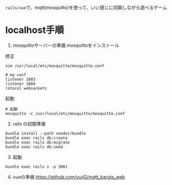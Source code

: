`rails/vue`で、mqtt(mosquitto)を使って、いい感じに同期しながら遊べるゲーム

# localhost手順
1. mosquittoサーバーの準備
mosquittoをインストール

修正
```
vim /usr/local/etc/mosquitto/mosquitto.conf

# my conf
listener 1883
listener 1884
rotocol websockets
```

起動

```
# 起動
mosquitto -c /usr/local/etc/mosquitto/mosquitto.conf
```

2. rails の初期準備
```
bundle install --path vendor/bundle
bundle exec rails db:create
bundle exec rails db:migrate
bundle exec rails db:seed
```

3. 起動

```
bundle exec rails s -p 3001
```

4. vueの準備
https://github.com/yujiG/mqtt_karuta_web
